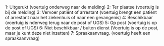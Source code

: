 1: Uitgerukt  (voertuig onderweg naar de melding)
2: Ter plaatse  (voertuig is bij de melding)
3: Vervoer patiënt of arrestant  (voertuig brengt een patiënt of arrestant naar het ziekenhuis of naar een gevangenis)
4: Beschikbaar  (voertuig is nderweg terug naar de post of UGS)
5: Op post  (voertuig is op de post of UGS)
6: Niet beschikbaar / buiten dienst  (Voertuig is op de post, maar je kunt deze niet inzetten)
7: Spraakaanvraag.  (voertuig heeft een spraakaanvraag)